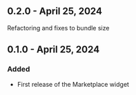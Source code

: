 ## 0.2.0 - April 25, 2024

Refactoring and fixes to bundle size

## 0.1.0 - April 25, 2024

### Added
- First release of the Marketplace widget

